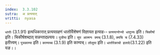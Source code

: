 ```yaml
---
index:  3.3.102
sutra:  अ प्रत्ययात्
vritti:  nyasa
---
```


`धातोः` (3.1.91) इत्यधिकारात् प्रत्ययग्रहणं धातोर्विशेषणं विज्ञायत इत्याह-- `प्रत्ययान्तेभ्यो धातुभ्यः` इति। `चिकीर्षा` इति। चिकीर्षशब्दात् सन्नन्तादप्र्त्ययः। `पुत्रीया` इति। `सुप आत्मनः क्यच्` (3.1.8), `क्यचि च` (7.4.33) इतीत्त्वम्। `पुत्रकाम्या` इति। `काम्यच्च` (3.1.9) इति काम्यच्। `लोलूया` इति। `धातोरेकाचो हलादेः`(3.1.22) इति यङ।।

